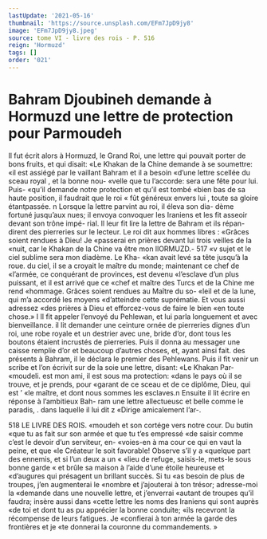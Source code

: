 ```yaml
---
lastUpdate: '2021-05-16'
thumbnail: 'https://source.unsplash.com/EFm7JpD9jy8'
image: 'EFm7JpD9jy8.jpeg'
source: tome VI - livre des rois - P. 516
reign: 'Hormuzd'
tags: []
order: '021'
---
```


# Bahram Djoubineh demande à Hormuzd une lettre de protection pour Parmoudeh

Il fut écrit alors à Hormuzd, le Grand Roi, une lettre qui pouvait porter de bons fruits, et qui disait: «Le Khakan de la Chine demande à se soumettre:
«il est assiégé par le vaillant Bahram et il a besoin «d’une lettre scellée du sceau royal , et la bonne nou-
«velle que tu l’accorde: sera une fête pour lui. Puis-
«qu’il demande notre protection et qu’il est tombé
«bien bas de sa haute position, il faudrait que le roi
« fût généreux envers lui , toute sa gloire étantpassée. n
Lorsque la lettre parvint au roi, il éleva son dia- dème fortuné jusqu’aux nues; il envoya convoquer
les Iraniens et les fit asseoir devant son trône impé- rial. ll leur fit lire la lettre de Bahram et ils répan- dirent des pierreries sur le lecteur. Le roi dit aux hommes libres : «Grâces soient rendues à Dieu! Je «passerai en prières devant lui trois veilles de la «nuit, car le Khakan de la Chine va être mon
llORMUZD.- 517 «v sujet et le ciel sublime sera mon diadème. Le Kha-
«kan avait levé sa tête jusqu’à la roue. du ciel, il se
a croyait le maître du monde; maintenant ce chef de «l’armée, ce conquérant de provinces, est devenu «l’esclave d’un plus puissant, et il est arrivé que ce
«chef et maître des Turcs et de la Chine me rend «hommage. Grâces soient rendues au Maître du so-
«leil et de la lune, qui m’a accordé les moyens «d’atteindre cette suprématie. Et vous aussi adressez «des prières à Dieu et efforcez-vous de faire le bien «en toute chose.» I
Il fit appeler l’envoyé du Pehlewan, et lui parla longuement et avec bienveillance. il lit demander une ceinture ornée de pierreries dignes d’un roi,
une robe royale et un destrier avec une, bride d’or, dont tous les boutons étaient incrustés de pierreries.
Puis il donna au messager une caisse remplie d’or et beaucoup d’autres choses, et, ayant ainsi fait. des présents à Bahram, il le déclara le premier des Pehlewans. Puis il fit venir un scribe et l’on écrivit
sur de la soie une lettre, disant: «Le Khakan Par-
«moudeli. est mon ami, il est sous ma protection: «dans le pays où il se trouve, et je prends, pour «garant de ce sceau et de ce diplôme, Dieu, qui est
’ «le maître, et dont nous sommes les esclaves.n Ensuite il lit écrire en réponse à l’ambitieux Bah-
ram une lettre allectueusc et belle comme le paradis, . dans laquelle il lui dit z «Dirige amicalement l’ar-.

518 LE LIVRE DES ROIS.
«moudeh et son cortége vers notre cour. Du butin «que tu as fait sur son armée et que tu t’es empressé
«de saisir comme c’est le devoir d’un serviteur, en- «voies-en à ma cour ce qui en vaut la peine, et que «le Créateur le soit favorable! Observe s’il y a «quelque part des ennemis, et si l’un deux a un « «lieu de refuge, saisis-le, mets-le sous bonne garde « et brûle sa maison à l’aide d’une étoile heureuse et
«d’augures qui présagent un brillant succès. Si tu
«as besoin de plus de troupes, j’en augmenterai le «nombre et j’ajouterai à ton trésor; adresse-moi la «demande dans une nouvelle lettre, et j’enverrai «autant de troupes qu’il faudra; insère aussi dans «cette lettre les noms des Iraniens qui sont auprès «de toi et dont tu as pu apprécier la bonne conduite; «ils recevront la récompense de leurs fatigues. Je «confierai à ton armée la garde des frontières et je
«te donnerai la couronne du commandements. »
